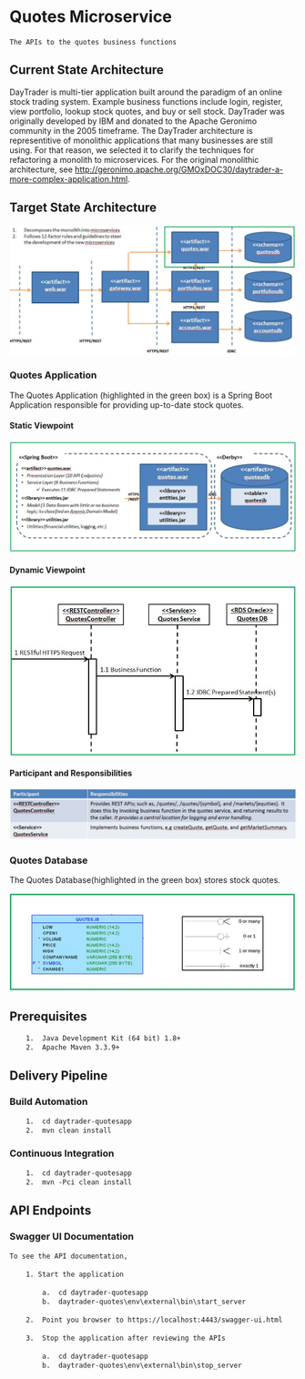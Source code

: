 
# Quotes Microservice

	The APIs to the quotes business functions



## Current State Architecture

DayTrader is multi-tier application built around the paradigm of an online stock trading system. Example business functions include
login, register, view portfolio, lookup stock quotes, and buy or sell stock. DayTrader was originally developed by IBM and donated 
to the Apache Geronimo community in the 2005 timeframe. The DayTrader architecture is representitive of monolithic applications that 
many businesses are still using. For that reason, we selected it to clarify the techniques for refactoring a monolith to microservices. 
For the original monolithic architecture, see http://geronimo.apache.org/GMOxDOC30/daytrader-a-more-complex-application.html. 



## Target State Architecture

![Target-State-Architecture](images/Target-State-Architecture.JPG)



### Quotes Application

The Quotes Application (highlighted in the green box) is a Spring Boot Application responsible for providing up-to-date stock quotes.



#### Static Viewpoint

![Static-Viewpoint](images/Static-Viewpoint.JPG)



#### Dynamic Viewpoint

![Dynamic-Viewpoint](images/Dynamic-Viewpoint.JPG)



#### Participant and Responsibilities

![Participant-Responsibilities](images/Participant-Responsibilities.JPG)



### Quotes Database

The Quotes Database(highlighted in the green box) stores stock quotes. 

![Database-Schema](images/Database-Schema.JPG)



## Prerequisites

		1.	Java Development Kit (64 bit) 1.8+
		2.	Apache Maven 3.3.9+


## Delivery Pipeline

### Build Automation

		1.	cd daytrader-quotesapp
		2.	mvn clean install

### Continuous Integration

		1.	cd daytrader-quotesapp
		2.	mvn -Pci clean install


## API Endpoints 

### Swagger UI Documentation

	To see the API documentation, 

		1. Start the application

			a.	cd daytrader-quotesapp
			b. 	daytrader-quotes\env\external\bin\start_server

		2. 	Point you browser to https://localhost:4443/swagger-ui.html

		3.	Stop the application after reviewing the APIs

			a.	cd daytrader-quotesapp	
			b.	daytrader-quotes\env\external\bin\stop_server

		